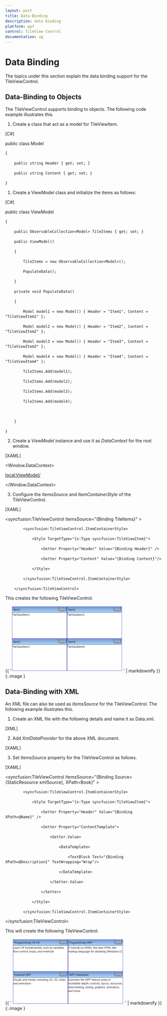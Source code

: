 ```yaml
---
layout: post
title: Data-Binding
description: data binding
platform: wpf
control: TileView Control
documentation: ug
---
```


# Data Binding

The topics under this section explain the data binding support for the TileViewControl.

## Data-Binding to Objects

The TileViewControl supports binding to objects. The following code example illustrates this.

1. Create a class that act as a model for TileViewItem.



[C#]

public class Model

    {

        public string Header { get; set; }

        public string Content { get; set; }

    }



1. Create a ViewModel class and initialize the items as follows:



[C#]

public class ViewModel

    {

        public ObservableCollection<Model> TileItems { get; set; }

        public ViewModel()

        {

            TileItems = new ObservableCollection<Model>();

            PopulateData();

        }

        private void PopulateData()

        {

            Model model1 = new Model() { Header = "Item1", Content = "TileViewItem1" };

            Model model2 = new Model() { Header = "Item2", Content = "TileViewItem2" };

            Model model3 = new Model() { Header = "Item3", Content = "TileViewItem3" };

            Model model4 = new Model() { Header = "Item4", Content = "TileViewItem4" };           

            TileItems.Add(model1);

            TileItems.Add(model2);

            TileItems.Add(model3);

            TileItems.Add(model4);



        }

    }





2. Create a _ViewModel_ instance and use it as _DataContext_ for the root window.



[XAML]

<Window.DataContext>

   <local:ViewModel/>

</Window.DataContext>



3. Configure the _ItemsSource_ and _ItemContainerStyle_ of the TileViewControl.



[XAML]

  <syncfusion:TileViewControl ItemsSource="{Binding TileItems}" >

            <syncfusion:TileViewControl.ItemContainerStyle>

                <Style TargetType="{x:Type syncfusion:TileViewItem}">

                    <Setter Property="Header" Value="{Binding Header}" />

                    <Setter Property="Content" Value="{Binding Content}"/>

                </Style>

            </syncfusion:TileViewControl.ItemContainerStyle>

        </syncfusion:TileViewControl>





This creates the following TileViewControl.



{{ '![](Data-Binding_images/Data-Binding_img1.png)' | markdownify }}
{:.image }




## Data-Binding with XML

An XML file can also be used as _ItemsSource_ for the TileViewControl. The following example illustrates this.

1. Create an XML file with the following details and name it as Data.xml.



[XML]

<?xml version="1.0" encoding="utf-8" ?>

<Books>



  <Book Name="Programming C# 4.0" Description="Learn C# fundamentals, such as variables, flow control, loops, and methods"/>

  <Book Name="Programming WPF" Description="A tutorial on XAML, the new HTML-like markup language for declaring Windows UI"/>

  <Book Name="Essential WPF" Description="Visuals and media, including 2D, 3D, video, and animation"/>

  <Book Name="WPF Unleashed" Description="Examines the WPF feature areas in incredible depth: controls, layout, resources, data binding, styling, graphics, animation, and more"/>





</Books>







2. Add _XmlDataProvider_ for the above XML document.



[XAML]

<XmlDataProvider Source="Data.xml" x:Key="xmlSource" XPath="Books"/> 





3. Set _ItemsSource_ property for the TileViewControl as follows.



[XAML]

<syncfusion:TileViewControl ItemsSource="{Binding Source={StaticResource xmlSource}, XPath=Book}"   >

            <syncfusion:TileViewControl.ItemContainerStyle>

                <Style TargetType="{x:Type syncfusion:TileViewItem}">

                    <Setter Property="Header" Value="{Binding XPath=@Name}" />

                    <Setter Property="ContentTemplate">

                        <Setter.Value>

                            <DataTemplate>

                                <TextBlock Text="{Binding XPath=@Description}" TextWrapping="Wrap"/>

                            </DataTemplate>

                        </Setter.Value>

                    </Setter>                    

                </Style>

            </syncfusion:TileViewControl.ItemContainerStyle>

</syncfusion:TileViewControl>





This will create the following TileViewControl.



{{ '![](Data-Binding_images/Data-Binding_img2.png)' | markdownify }}
{:.image }




